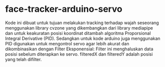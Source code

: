 # face-tracker-arduino-servo
Kode ini dibuat untuk tujuan melakukan tracking terhadap wajah seseorang menggunakan library cvzone yang dikembangkan dari library mediapipe dan untuk keakuratan posisi koordinat ditambah algoritma Proporsional Integral Derivative (PID). Sedangkan untuk kode arduino juga menggunakan PID digunakan untuk mengontrol servo agar lebih akurat dan dikombinasikan dengan Filter Eksponensial: Filter ini menghaluskan data posisi sebelum diterapkan ke servo. filteredX dan filteredY adalah posisi yang telah difilter.
